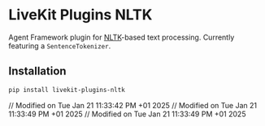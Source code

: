 # LiveKit Plugins NLTK

Agent Framework plugin for [NLTK](https://www.nltk.org/)-based text processing. Currently featuring a `SentenceTokenizer`.

## Installation

```bash
pip install livekit-plugins-nltk
```
// Modified on Tue Jan 21 11:33:42 PM +01 2025
// Modified on Tue Jan 21 11:33:49 PM +01 2025
// Modified on Tue Jan 21 11:33:49 PM +01 2025
